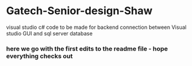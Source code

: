 # Gatech-Senior-design-Shaw
visual studio c# code to be made for backend connection between Visual studio GUI and sql server database
### here we go with the first edits to the readme file - hope everything checks out
